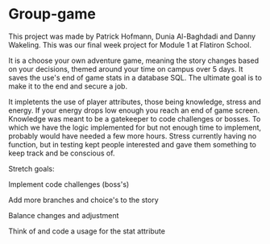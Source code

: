 # Group-game

This project was made by Patrick Hofmann, Dunia Al-Baghdadi and Danny Wakeling. 
This was our final week project for Module 1 at Flatiron School. 

It is a choose your own adventure game, meaning the story changes based on your decisions, themed around your time on campus over 5 days. It saves the use's end of game stats in a database SQL. 
The ultimate goal is to make it to the end and secure a job. 

It impletents the use of player attributes, those being knowledge, stress and energy. If your energy drops low enough you reach an end of game screen. 
Knowledge was meant to be a gatekeeper to code challenges or bosses. To which we have the logic implemented for but not enough time to implement, probably would have needed a few more hours. Stress currently having no function, but in testing kept people interested and gave them something to keep track and be conscious of. 

Stretch goals:

Implement code challenges (boss's)

Add more branches and choice's to the story

Balance changes and adjustment

Think of and code a usage for the stat attribute

